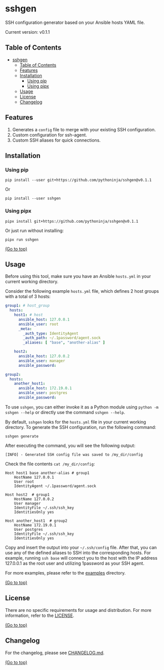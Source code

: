 # sshgen

SSH configuration generator based on your Ansible hosts YAML file.

Current version: v0.1.1

## Table of Contents

<!-- TOC -->
* [sshgen](#sshgen)
  * [Table of Contents](#table-of-contents)
  * [Features](#features)
  * [Installation](#installation)
    * [Using pip](#using-pip)
    * [Using pipx](#using-pipx)
  * [Usage](#usage)
  * [License](#license)
  * [Changelog](#changelog)
<!-- TOC -->

## Features

1. Generates a `config` file to merge with your existing SSH configuration.
2. Custom configuration for ssh-agent.
3. Custom SSH aliases for quick connections.

## Installation

### Using pip

```shell
pip install --user git+https://github.com/pythoninja/sshgen@v0.1.1
```

Or

```shell
pip install --user sshgen
```

### Using pipx

```shell
pipx install git+https://github.com/pythoninja/sshgen@v0.1.1
```

Or just run without installing:

```shell
pipx run sshgen
```

[(Go to top)](#table-of-contents)

## Usage

Before using this tool, make sure you have an Ansible `hosts.yml` in your current working directory.

Consider the following example `hosts.yml` file, which defines 2 host groups with a total of 3 hosts:

```yaml
group1: # host_group
  hosts:
    host1: # host
      ansible_host: 127.0.0.1
      ansible_user: root
      _meta:
        _auth_type: IdentityAgent
        _auth_path: ~/.1password/agent.sock
        _aliases: [ "base", "another-alias" ]

    host2:
      ansible_host: 127.0.0.2
      ansible_user: manager
      ansible_password:

group2:
  hosts:
    another_host1:
      ansible_host: 172.19.0.1
      ansible_user: postgres
      ansible_password:
```

To use `sshgen`, you can either invoke it as a Python module using `python -m sshgen --help` or directly use the
command `sshgen --help`.

By default, `sshgen` looks for the `hosts.yml` file in your current working directory. To generate the SSH
configuration, run the following command:

```shell
sshgen generate
```

After executing the command, you will see the following output:

```text
[INFO] - Generated SSH config file was saved to /my_dir/config
```

Check the file contents `cat /my_dir/config`:

```
Host host1 base another-alias # group1
    HostName 127.0.0.1
    User root
    IdentityAgent ~/.1password/agent.sock

Host host2  # group1
    HostName 127.0.0.2
    User manager
    IdentityFile ~/.ssh/ssh_key
    IdentitiesOnly yes

Host another_host1  # group2
    HostName 172.19.0.1
    User postgres
    IdentityFile ~/.ssh/ssh_key
    IdentitiesOnly yes
```

Copy and insert the output into your `~/.ssh/config` file. After that, you can use any of the defined aliases to SSH
into the corresponding hosts. For example, running `ssh base` will connect you to the host with the IP address 127.0.0.1
as the root user and utilizing 1password as your SSH agent.

For more examples, please refer to the [examples](https://github.com/pythoninja/sshgen/tree/master/examples) directory.

[(Go to top)](#table-of-contents)

## License

There are no specific requirements for usage and distribution. For more information, refer to
the [LICENSE](https://github.com/pythoninja/sshgen/blob/master/LICENSE).

[(Go to top)](#table-of-contents)

## Changelog

For the changelog, please see [CHANGELOG.md](https://github.com/pythoninja/sshgen/blob/master/CHANGELOG.md).

[(Go to top)](#table-of-contents)
